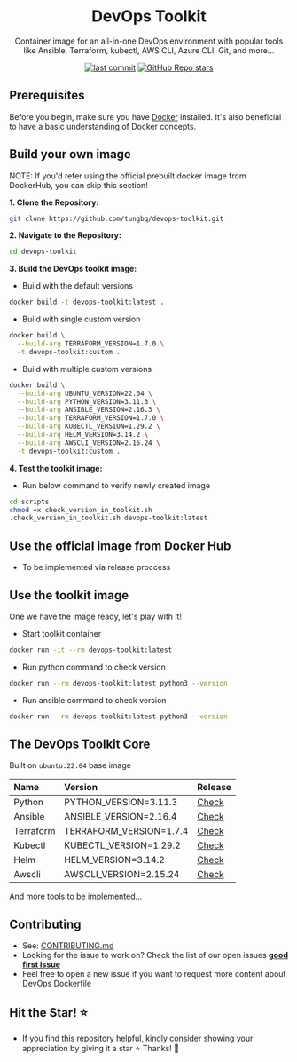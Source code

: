 <h1 align="center">DevOps Toolkit</h1>

<p align="center">Container image for an all-in-one DevOps environment with popular tools like Ansible, Terraform, kubectl, AWS CLI, Azure CLI, Git, and more...</p>

<p align="center">
  <a href="https://img.shields.io/github/last-commit/tungbq/devops-toolkit/main"><img alt="last commit" src="https://img.shields.io/github/last-commit/tungbq/devops-toolkit/main" /></a>
  <a href="https://github.com/tungbq/devops-toolkit/stargazers"><img alt="GitHub Repo stars" src="https://img.shields.io/github/stars/tungbq/devops-toolkit"/></a>
</p>

## Prerequisites

Before you begin, make sure you have [Docker](https://docs.docker.com/engine/install/) installed. It's also beneficial to have a basic understanding of Docker concepts.

## Build your own image

NOTE: If you'd refer using the official prebuilt docker image from DockerHub, you can skip this section!

**1. Clone the Repository:**

```bash
git clone https://github.com/tungbq/devops-toolkit.git
```

**2. Navigate to the Repository:**

```bash
cd devops-toolkit
```

**3. Build the DevOps toolkit image:**

- Build with the default versions

```bash
docker build -t devops-toolkit:latest .
```

- Build with single custom version

```bash
docker build \
  --build-arg TERRAFORM_VERSION=1.7.0 \
  -t devops-toolkit:custom .
```

- Build with multiple custom versions

```bash
docker build \
  --build-arg UBUNTU_VERSION=22.04 \
  --build-arg PYTHON_VERSION=3.11.3 \
  --build-arg ANSIBLE_VERSION=2.16.3 \
  --build-arg TERRAFORM_VERSION=1.7.0 \
  --build-arg KUBECTL_VERSION=1.29.2 \
  --build-arg HELM_VERSION=3.14.2 \
  --build-arg AWSCLI_VERSION=2.15.24 \
  -t devops-toolkit:custom .
```

**4. Test the toolkit image:**

- Run below command to verify newly created image

```bash
cd scripts
chmod +x check_version_in_toolkit.sh
.check_version_in_toolkit.sh devops-toolkit:latest
```

## Use the official image from Docker Hub

- To be implemented via release proccess

## Use the toolkit image

One we have the image ready, let's play with it!

- Start toolkit container

```bash
docker run -it --rm devops-toolkit:latest
```

- Run python command to check version

```bash
docker run --rm devops-toolkit:latest python3 --version
```

- Run ansible command to check version

```bash
docker run --rm devops-toolkit:latest python3 --version
```

## The DevOps Toolkit Core

Built on `ubuntu:22.04` base image

| Name      | Version                 | Release                                                                                            |
| :-------- | :---------------------- | :------------------------------------------------------------------------------------------------- |
| Python    | PYTHON_VERSION=3.11.3   | [Check](https://www.python.org/downloads/source/)                                                  |
| Ansible   | ANSIBLE_VERSION=2.16.4  | [Check](https://docs.ansible.com/ansible/latest/reference_appendices/release_and_maintenance.html) |
| Terraform | TERRAFORM_VERSION=1.7.4 | [Check](https://releases.hashicorp.com/terraform/)                                                 |
| Kubectl   | KUBECTL_VERSION=1.29.2  | [Check](https://dl.k8s.io/release/stable.txt)                                                      |
| Helm      | HELM_VERSION=3.14.2     | [Check](https://github.com/helm/helm/releases)                                                     |
| Awscli    | AWSCLI_VERSION=2.15.24  | [Check](https://raw.githubusercontent.com/aws/aws-cli/v2/CHANGELOG.rst)                            |

And more tools to be implemented...

## Contributing

- See: [CONTRIBUTING.md](./CONTRIBUTING.md)
- Looking for the issue to work on? Check the list of our open issues [**good first issue**](https://github.com/tungbq/devops-toolkit/issues?q=is%3Aissue+is%3Aopen+label%3A%22good+first+issue%22)
- Feel free to open a new issue if you want to request more content about DevOps Dockerfile

## Hit the Star! ⭐

- If you find this repository helpful, kindly consider showing your appreciation by giving it a star ⭐ Thanks! 💖

